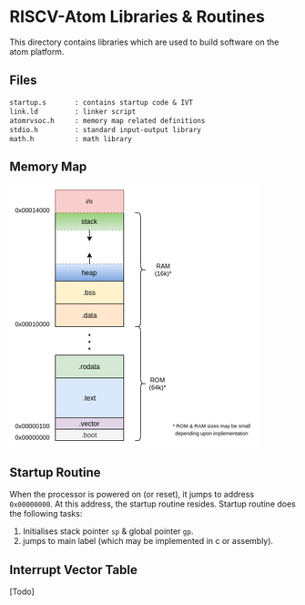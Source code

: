 # RISCV-Atom Libraries & Routines

This directory contains libraries which are used to build software on the atom platform.

## Files

```
startup.s		: contains startup code & IVT
link.ld			: linker script
atomrvsoc.h		: memory map related definitions
stdio.h			: standard input-output library
math.h			: math library
```



## Memory Map

![memory_map](../../doc/diagrams/memory_map.png)



## Startup Routine

When the processor is powered on (or reset), it jumps to address `0x00000000`. At this address, the startup routine resides. Startup routine does the following tasks:

1. Initialises stack pointer `sp` & global pointer `gp`.
2. jumps to main label (which may be implemented in c or assembly).



## Interrupt Vector Table

[Todo]

